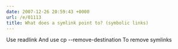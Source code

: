 ```yaml
---
date: 2007-12-26 20:59:43 +0000
url: /e/01113
title: What does a symlink point to? (symbolic links)
---
```



Use
    readlink
And use
    cp --remove-destination
To remove symlinks
